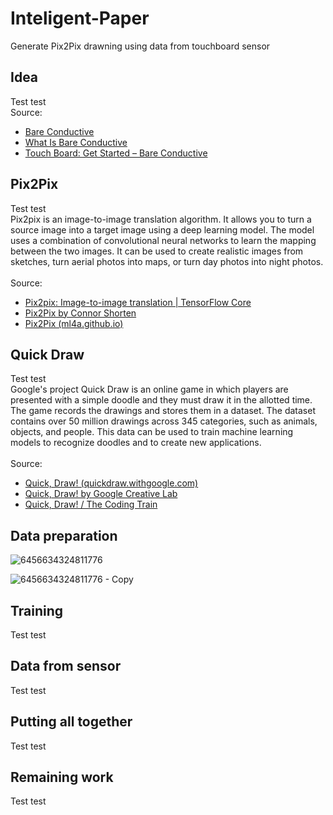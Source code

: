 # Inteligent-Paper
Generate Pix2Pix drawning using data from touchboard sensor
<h2> Idea </h2>
Test test<br>
Source:<br>
<ul>
  <li> <a href="https://www.bareconductive.com/"> Bare Conductive</a></li>
  <li>  <a href="https://www.bareconductive.com/pages/what-is-bare-conductive">What Is Bare Conductive</a></li>
  <li>  <a href="https://www.bareconductive.com/pages/touch-board-get-started">Touch Board: Get Started – Bare Conductive</a></li>
</ul>  
<h2> Pix2Pix </h2>
Test test<br>
Pix2pix is an image-to-image translation algorithm. It allows you to turn a source image into a target image using a deep learning model. The model uses a combination of convolutional neural networks to learn the mapping between the two images. It can be used to create realistic images from sketches, turn aerial photos into maps, or turn day photos into night photos.<br>
<br>
Source:<br>
<ul>
  <li> <a href="https://www.tensorflow.org/tutorials/generative/pix2pix">Pix2pix: Image-to-image translation | TensorFlow Core</a></li>
  <li>  <a href="https://towardsdatascience.com/pix2pix-869c17900998">Pix2Pix by Connor Shorten </a></li>
  <li>  <a href="https://ml4a.github.io/guides/Pix2Pix/">Pix2Pix (ml4a.github.io)</a></li>
</ul>  
<h2> Quick Draw </h2>
Test test<br>
Google's project Quick Draw is an online game in which players are presented with a simple doodle and they must draw it in the allotted time. The game records the drawings and stores them in a dataset. The dataset contains over 50 million drawings across 345 categories, such as animals, objects, and people. This data can be used to train machine learning models to recognize doodles and to create new applications.<br>
<br>
Source:<br>
<ul>
  <li> <a href="https://quickdraw.withgoogle.com/">Quick, Draw! (quickdraw.withgoogle.com)</a></li>
  <li>  <a href="https://experiments.withgoogle.com/quick-draw">Quick, Draw! by Google Creative Lab</a></li>
  <li>  <a href="https://thecodingtrain.com/challenges/122-quick-draw">Quick, Draw! / The Coding Train</a></li>
</ul>  
<h2> Data preparation </h2>

![6456634324811776](https://user-images.githubusercontent.com/40691316/215863505-edfd764a-0e36-47d9-9091-1deb0f0471b8.jpg)

![6456634324811776 - Copy](https://user-images.githubusercontent.com/40691316/215863552-c89f43ba-f5dd-45a8-b6d7-2d42690065f1.jpg)
<h2> Training </h2>
Test test
<h2> Data from sensor </h2>
Test test
<h2> Putting all together </h2>
Test test
<h2> Remaining work </h2>
Test test
